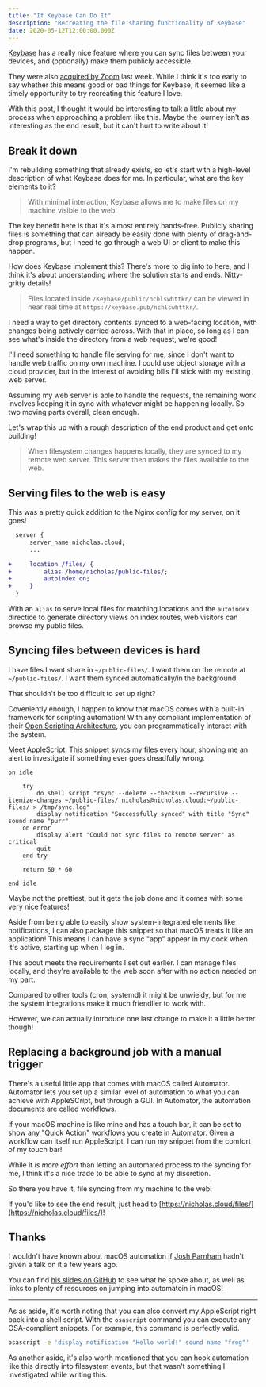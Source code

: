 ```yaml
---
title: "If Keybase Can Do It"
description: "Recreating the file sharing functionality of Keybase"
date: 2020-05-12T12:00:00.000Z
---
```


[Keybase](https://keybase.pub) has a really nice feature where you can sync files between your devices, and (optionally) make them publicly accessible.

They were also [acquired by Zoom](https://keybase.io/blog/keybase-joins-zoom) last week. While I think it's too early to say whether this means good or bad things for Keybase, it seemed like a timely opportunity to try recreating this feature I love.

<!--more-->

With this post, I thought it would be interesting to talk a little about my process when approaching a problem like this. Maybe the journey isn't as interesting as the end result, but it can't hurt to write about it!

## Break it down

I'm rebuilding something that already exists, so let's start with a high-level description of what Keybase does for me. In particular, what are the key elements to it?

> With minimal interaction, Keybase allows me to make files on my machine visible to the web.

The key benefit here is that it's almost entirely hands-free. Publicly sharing files is something that can already be easily done with plenty of drag-and-drop programs, but I need to go through a web UI or client to make this happen.

How does Keybase implement this? There's more to dig into to here, and I think it's about understanding where the solution starts and ends. Nitty-gritty details!

> Files located inside `/Keybase/public/nchlswhttkr/` can be viewed in near real time at `https://keybase.pub/nchlswhttkr/`.

I need a way to get directory contents synced to a web-facing location, with changes being actively carried across. With that in place, so long as I can see what's inside the directory from a web request, we're good!

I'll need something to handle file serving for me, since I don't want to handle web traffic on my own machine. I could use object storage with a cloud provider, but in the interest of avoiding bills I'll stick with my existing web server.

Assuming my web server is able to handle the requests, the remaining work involves keeping it in sync with whatever might be happening locally. So two moving parts overall, clean enough.

Let's wrap this up with a rough description of the end product and get onto building!

> When filesystem changes happens locally, they are synced to my remote web server. This server then makes the files available to the web.

## Serving files to the web is easy

This was a pretty quick addition to the Nginx config for my server, on it goes!

```diff
  server {
      server_name nicholas.cloud;
      ...

+     location /files/ {
+         alias /home/nicholas/public-files/;
+         autoindex on;
+     }
  }
```

With an `alias` to serve local files for matching locations and the `autoindex` directice to generate directory views on index routes, web visitors can browse my public files.

## Syncing files between devices is hard

I have files I want share in `~/public-files/`. I want them on the remote at `~/public-files/`. I want them synced automatically/in the background.

That shouldn't be too difficult to set up right?

Coveniently enough, I happen to know that macOS comes with a built-in framework for scripting automation! With any compliant implementation of their [Open Scripting Architecture](https://en.wikipedia.org/wiki/AppleScript#Open_Scripting_Architecture), you can programmatically interact with the system.

Meet AppleScript. This snippet syncs my files every hour, showing me an alert to investigate if something ever goes dreadfully wrong.

```applescript
on idle

	try
		do shell script "rsync --delete --checksum --recursive --itemize-changes ~/public-files/ nicholas@nicholas.cloud:~/public-files/ > /tmp/sync.log"
		display notification "Successfully synced" with title "Sync" sound name "purr"
	on error
		display alert "Could not sync files to remote server" as critical
		quit
	end try

	return 60 * 60

end idle
```

Maybe not the prettiest, but it gets the job done and it comes with some very nice features!

Aside from being able to easily show system-integrated elements like notifications, I can also package this snippet so that macOS treats it like an application! This means I can have a sync "app" appear in my dock when it's active, starting up when I log in.

This about meets the requirements I set out earlier. I can manage files locally, and they're available to the web soon after with no action needed on my part.

Compared to other tools (cron, systemd) it might be unwieldy, but for me the system integrations make it much friendlier to work with.

However, we can actually introduce one last change to make it a little better though!

## Replacing a background job with a manual trigger

There's a useful little app that comes with macOS called Automator. Automator lets you set up a similar level of automation to what you can achieve with AppleSCript, but through a GUI. In Automator, the automation documents are called workflows.

If your macOS machine is like mine and has a touch bar, it can be set to show any "Quick Action" workflows you create in Automator. Given a workflow can itself run AppleScript, I can run my snippet from the comfort of my touch bar!

While it _is more effort_ than letting an automated process to the syncing for me, I think it's a nice trade to be able to sync at my discretion.

So there you have it, file syncing from my machine to the web!

If you'd like to see the end result, just head to [https://nicholas.cloud/files/](https://nicholas.cloud/files/)!

## Thanks

I wouldn't have known about macOS automation if [Josh Parnham](https://joshparnham.com/) hadn't given a talk on it a few years ago.

You can find [his slides on GitHub](https://github.com/josh-/automating-macOS-with-JXA-presentation) to see what he spoke about, as well as links to plenty of resources on jumping into automatoin in macOS!

---

As as aside, it's worth noting that you can also convert my AppleScript right back into a shell script. With the `osascript` command you can execute any OSA-complient snippets. For example, this command is perfectly valid.

```sh
osascript -e 'display notification "Hello world!" sound name "frog"'
```

As another aside, it's also worth mentioned that you can hook automation like this directly into filesystem events, but that wasn't something I investigated while writing this.
